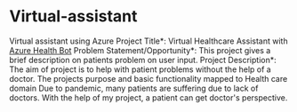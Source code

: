 # Virtual-assistant
Virtual assistant using Azure 
Project Title*: Virtual Healthcare Assistant with [Azure Health Bot](https://docs.microsoft.com/en-us/azure/health-bot/overview)
Problem Statement/Opportunity*: This project gives a brief description on patients problem on user input.
Project Description*:  The aim of project is to help with patient problems without the help of a doctor.
The projects purpose and basic functionality mapped to Health care domain
Due to pandemic, many patients are suffering due to lack of doctors. With the help of my project, a patient can get doctor's perspective.
